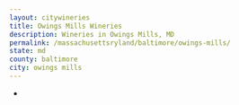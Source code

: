 ```yaml
---
layout: citywineries
title: Owings Mills Wineries
description: Wineries in Owings Mills, MD
permalink: /massachusettsryland/baltimore/owings-mills/
state: md
county: baltimore
city: owings mills
---
```

-
